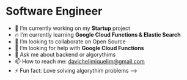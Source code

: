 <h1> Software Engineer </h1>

- 🔭 I’m currently working on my <strong> Startup </strong>  project
- 🔥 I’m currently learning <strong> Google Cloud Functions & Elastic Search </strong> 
- 🦾 I’m looking to collaborate on Open Source
- 🤔 I’m looking for help with <strong> Google Cloud Functions </strong>
- 💬 Ask me about backend or algorythims
- 📫 How to reach me: davichelimiquelim@gmail.com
- ⚡ Fun fact: Love solving algorythim problems
-->
